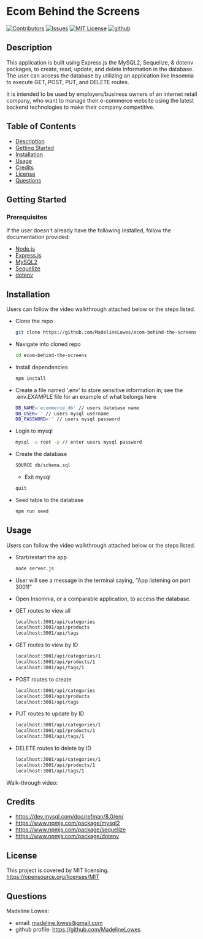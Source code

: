# Ecom Behind the Screens

[![Contributors][contributors-shield]][contributors-url]
[![Issues][issues-shield]][issues-url]
[![MIT License][license-shield]][license-url]
[![github][github-shield]][github-url]

## Description

 This application is built using Express.js the MySQL2, Sequelize, & dotenv packages, to create, read, update, and delete information in the database. The user can access the database by utilizing an application like Insomnia to execute GET, POST, PUT, and DELETE routes.

 It is intended to be used by employers/business owners of an internet retail company, who want to manage their e-commerce website using the latest backend technologies to make their company competitive.

## Table of Contents

- [Description](#description)
- [Getting Started](#getting_started)
- [Installation](#installation)
- [Usage](#usage)
- [Credits](#credits)
- [License](#license)
- [Questions](#questions)

## Getting Started

### Prerequisites

If the user doesn't already have the following installed, follow the documentation provided:

- [Node.js](https://nodejs.org/en/download/)
- [Express.js](https://expressjs.com/en/starter/installing.html)
- [MySQL2](https://www.npmjs.com/package/mysql2)
- [Sequelize](https://www.npmjs.com/package/sequelize)
- [dotenv](https://www.npmjs.com/package/dotenv)

## Installation

Users can follow the video walkthrough attached below or the steps listed.

- Clone the repo

  ```sh
  git clone https://github.com/MadelineLowes/ecom-behind-the-screens
  ```

- Navigate into cloned repo

  ```sh
  cd ecom-behind-the-screens
  ```

- Install dependencies

  ```sh
  npm install
  ```

- Create a file named '.env' to store sensitive information in; see the .env.EXAMPLE file for an example of what belongs here

  ```sh
  DB_NAME='ecommerce_db' // users datebase name
  DB_USER='' // users mysql username
  DB_PASSWORD='' // users mysql password
  ```

- Login to mysql

  ```sh
  mysql -u root -p // enter users mysql password
  ```

- Create the database

  ```sh
  SOURCE db/schema.sql
  ```
  
  - Exit mysql

  ```sh
  quit
  ```

- Seed table to the database

  ```sh
  npm run seed
  ```

## Usage

Users can follow the video walkthrough attached below or the steps listed.

- Start/restart the app

  ```sh
  node server.js
  ```

- User will see a message in the terminal saying, "App listening on port 3001!"
- Open Insomnia, or a comparable application, to access the database.
- GET routes to view all

  ```sh
  localhost:3001/api/categories
  localhost:3001/api/products
  localhost:3001/api/tags
  ```

- GET routes to view by ID

  ```sh
  localhost:3001/api/categories/1
  localhost:3001/api/products/1
  localhost:3001/api/tags/1
  ```

- POST routes to create

  ```sh
  localhost:3001/api/categories
  localhost:3001/api/products
  localhost:3001/api/tags
  ```

- PUT routes to update by ID

  ```sh
  localhost:3001/api/categories/1
  localhost:3001/api/products/1
  localhost:3001/api/tags/1
  ```

- DELETE routes to delete by ID

  ```sh
  localhost:3001/api/categories/1
  localhost:3001/api/products/1
  localhost:3001/api/tags/1
  ```

Walk-through video:

## Credits

- https://dev.mysql.com/doc/refman/8.0/en/
- https://www.npmjs.com/package/mysql2
- https://www.npmjs.com/package/sequelize
- https://www.npmjs.com/package/dotenv

## License

This project is covered by MIT licensing.
https://opensource.org/licenses/MIT

## Questions

Madeline Lowes:

- email: madeline.lowes@gmail.com
- github profile: https://github.com/MadelineLowes

<!-- MARKDOWN LINKS & IMAGES -->
<!-- https://www.markdownguide.org/basic-syntax/#reference-style-links -->

[contributors-shield]: https://img.shields.io/github/contributors/MadelineLowes/ecom-behind-the-screens.svg?style=for-the-badge
[contributors-url]: https://github.com/MadelineLowes/ecom-behind-the-screens/graphs/contributors
[issues-shield]: https://img.shields.io/github/issues/MadelineLowes/ecom-behind-the-screens.svg?style=for-the-badge
[issues-url]: https://github.com/MadelineLowes/ecom-behind-the-screens/issues
[license-shield]: https://img.shields.io/github/license/MadelineLowes/ecom-behind-the-screens.svg?style=for-the-badge
[license-url]: https://github.com/MadelineLowes/ecom-behind-the-screens/blob/main/LICENSE
[github-shield]: https://img.shields.io/badge/-github-black.svg?style=for-the-badge&logo=github&colorB=555
[github-url]: https://github.com/MadelineLowes/ecom-behind-the-screens
